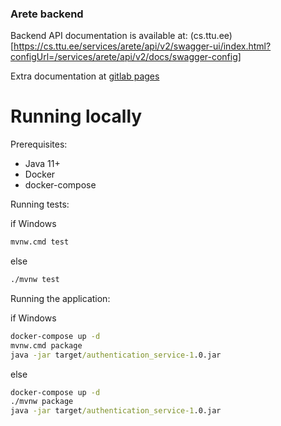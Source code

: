 ### Arete backend

Backend API documentation is available at: (cs.ttu.ee)[https://cs.ttu.ee/services/arete/api/v2/swagger-ui/index.html?configUrl=/services/arete/api/v2/docs/swagger-config] 

Extra documentation at [gitlab pages](https://ained.pages.taltech.ee/it-doc/arete/index.html#)

# Running locally

Prerequisites:

- Java 11+
- Docker
- docker-compose

Running tests:

if Windows
````cmd
mvnw.cmd test
````
else
````cmd
./mvnw test
````

Running the application:

if Windows
````cmd
docker-compose up -d
mvnw.cmd package
java -jar target/authentication_service-1.0.jar
````
else
````cmd
docker-compose up -d
./mvnw package
java -jar target/authentication_service-1.0.jar
````
